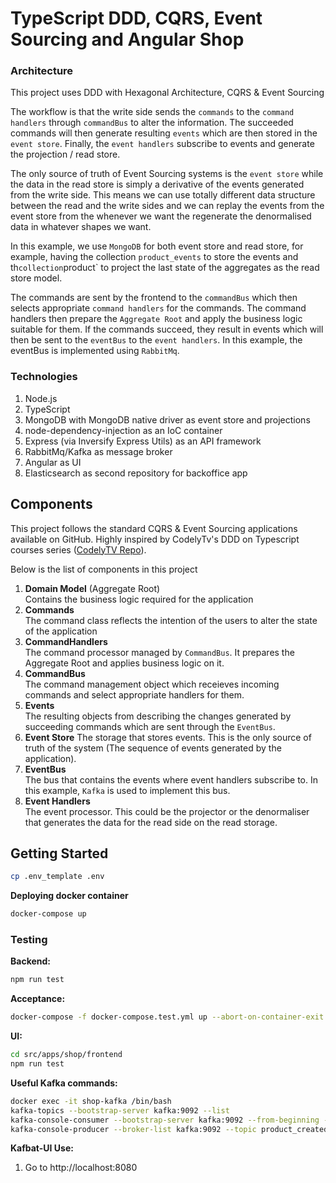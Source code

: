 # TypeScript DDD, CQRS, Event Sourcing and Angular Shop

### Architecture

This project uses DDD with Hexagonal Architecture, CQRS & Event Sourcing

The workflow is that the write side sends the `commands` to the `command handlers` through `commandBus` to alter the information. The succeeded commands will then generate resulting `events` which are then stored in the `event store`. Finally, the `event handlers` subscribe to events and generate the projection / read store.

The only source of truth of Event Sourcing systems is the `event store` while the data in the read store is simply a derivative of the events generated from the write side. This means we can use totally different data structure between the read and the write sides and we can replay the events from the event store from the whenever we want the regenerate the denormalised data in whatever shapes we want.

In this example, we use `MongoDB` for both event store and read store, for example, having the collection `product_events` to store the events and th`collection`product` to project the last state of the aggregates as the read store model.

The commands are sent by the frontend to the `commandBus` which then selects appropriate `command handlers` for the commands. The command handlers then prepare the `Aggregate Root` and apply the business logic suitable for them. If the commands succeed, they result in events which will then be sent to the `eventBus` to the `event handlers`. In this example, the eventBus is implemented using `RabbitMq`.

### Technologies

1. Node.js
2. TypeScript
3. MongoDB with MongoDB native driver as event store and projections
4. node-dependency-injection as an IoC container
5. Express (via Inversify Express Utils) as an API framework
6. RabbitMq/Kafka as message broker
7. Angular as UI
8. Elasticsearch as second repository for backoffice app

## Components

This project follows the standard CQRS & Event Sourcing applications available on GitHub. Highly inspired by CodelyTv's DDD on Typescript courses series (<a href="https://github.com/CodelyTV/typescript-ddd-example" target="_blank">CodelyTV Repo</a>).

Below is the list of components in this project

1. **Domain Model** (Aggregate Root)<br/>
   Contains the business logic required for the application
2. **Commands**<br/>
   The command class reflects the intention of the users to alter the state of the application
3. **CommandHandlers**<br/>
   The command processor managed by `CommandBus`. It prepares the Aggregate Root and applies business logic on it.
4. **CommandBus**<br/>
   The command management object which receieves incoming commands and select appropriate handlers for them.
5. **Events**<br/>
   The resulting objects from describing the changes generated by succeeding commands which are sent through the `EventBus`.
6. **Event Store**
   The storage that stores events. This is the only source of truth of the system (The sequence of events generated by the application).
7. **EventBus**<br/>
   The bus that contains the events where event handlers subscribe to. In this example, `Kafka` is used to implement this bus.
8. **Event Handlers**<br/>
   The event processor. This could be the projector or the denormaliser that generates the data for the read side on the read storage.

## Getting Started

```bash
cp .env_template .env
```

**Deploying docker container**

```bash
docker-compose up
```

### Testing

**Backend:**

```bash
npm run test
```

**Acceptance:**

```bash
docker-compose -f docker-compose.test.yml up --abort-on-container-exit --force-recreate
```

**UI:**

```bash
cd src/apps/shop/frontend
npm run test
```

**Useful Kafka commands:**

```bash
docker exec -it shop-kafka /bin/bash
kafka-topics --bootstrap-server kafka:9092 --list
kafka-console-consumer --bootstrap-server kafka:9092 --from-beginning --topic product_created --partition 0
kafka-console-producer --broker-list kafka:9092 --topic product_created
```

**Kafbat-UI Use:**

1. Go to http://localhost:8080
